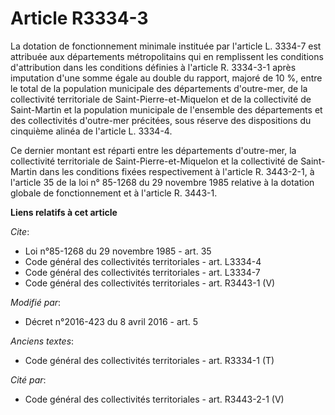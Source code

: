 # Article R3334-3

La dotation de fonctionnement minimale instituée par l'article L. 3334-7 est attribuée aux départements métropolitains qui en
remplissent les conditions d'attribution dans les conditions définies à l'article R. 3334-3-1 après imputation d'une somme
égale au double du rapport, majoré de 10 %, entre le total de la population municipale des départements d'outre-mer, de la
collectivité territoriale de Saint-Pierre-et-Miquelon et de la collectivité de Saint-Martin et la population municipale de
l'ensemble des départements et des collectivités d'outre-mer précitées, sous réserve des dispositions du cinquième alinéa de
l'article L. 3334-4. 

Ce dernier montant est réparti entre les départements d'outre-mer, la collectivité territoriale de Saint-Pierre-et-Miquelon
et la collectivité de Saint-Martin dans les conditions fixées respectivement à l'article R. 3443-2-1, à l'article 35 de la
loi n° 85-1268 du 29 novembre 1985 relative à la dotation globale de fonctionnement et à l'article R. 3443-1.

**Liens relatifs à cet article**

_Cite_:

  - Loi n°85-1268 du 29 novembre 1985 - art. 35
  - Code général des collectivités territoriales - art. L3334-4
  - Code général des collectivités territoriales - art. L3334-7
  - Code général des collectivités territoriales - art. R3443-1 (V)

_Modifié par_:

  - Décret n°2016-423 du 8 avril 2016 - art. 5

_Anciens textes_:

  - Code général des collectivités territoriales - art. R3334-1 (T)

_Cité par_:

  - Code général des collectivités territoriales - art. R3443-2-1 (V)
